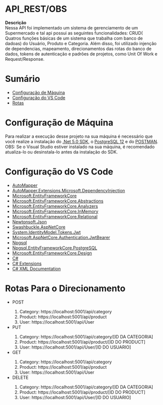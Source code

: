 # API_REST/OBS
**Descrição** </br>
Nessa  API foi implementado um sistema de gerenciamento de um Supermercado e tal  api possui as seguintes funcionalidades: CRUD( Quatros funções básicas de um sistema que
trabalha com banco de dadoas) do Usuário, Produto e Categoria. Além disso, foi utilizado injenção de dependencias, mapeamento, direcionamentos das rotas do banco de dados,
tokens de autenticação e padrões de projetos, como Unit Of Work e Request/Response.

# Sumário
<ul>
  <li><a href = "#Maquina"> Configuração de Máquina</a></li>
  <li><a href = "#VsCode"> Configuração do VS Code</a></li>
  <li><a href = "#rota"> Rotas</a></li>
  
 </ul>
 
<h1 id="Maquina"> Configuração de Máquina</h1>

Para realizar a execução desse projeto na sua máquina é necessário que você realize a instalação do [.Net 5.0 SDK](https://dotnet.microsoft.com/download/visual-studio-sdks), o [PostgreSQL 12](https://www.enterprisedb.com/downloads/postgres-postgresql-downloads) e do [POSTMAN](https://www.postman.com/downloads/).  
OBS: Se o Visual Studio estiver instalado na sua máquina, é recomendado atualiza-lo ou desinstala-lo antes da instalação do SDK.

 <h1 id="VsCode"> Configuração do VS Code</h1>
<ul>
  <li><a href="https://www.nuget.org/packages/AutoMapper/10.1.1">AutoMapper</a></li> 
  <li><a href="https://www.nuget.org/packages/AutoMapper.Extensions.Microsoft.DependencyInjection/6.0.0?_src=template">AutoMapper.Extensions.Microsoft.DependencyInjection</a></li>
  <li><a href="https://www.nuget.org/packages/Microsoft.EntityFrameworkCore/3.1.12">Microsoft.EntityFrameworkCore</a></li>
  <li><a href="https://www.nuget.org/packages/Microsoft.EntityFrameworkCore.Abstractions/3.1.12">Microsoft.EntityFrameworkCore.Abstractions</a></li> 
  <li><a href="https://www.nuget.org/packages/Microsoft.EntityFrameworkCore.Analyzers/3.1.12">Microsoft.EntityFrameworkCore.Analyzers</a></li> 
  <li><a href="https://www.nuget.org/packages/Microsoft.EntityFrameworkCore.InMemory/3.1.12">Microsoft.EntityFrameworkCore.InMemory</a></li>
  <li><a href="https://www.nuget.org/packages/Microsoft.EntityFrameworkCore.Relational/3.1.12">Microsoft.EntityFrameworkCore.Relational</a></li>
  <li><a href="https://www.nuget.org/packages/Newtonsoft.Json/12.0.3">Newtonsoft.Json</a></li>
  <li><a href="https://www.nuget.org/packages/Swashbuckle.AspNetCore/5.6.3">Swashbuckle.AspNetCore</a></li>
  <li><a href="https://www.nuget.org/packages/System.IdentityModel.Tokens.Jwt/6.8.0">System.IdentityModel.Tokens.Jwt</a</li>
  <li><a href="https://www.nuget.org/packages/Microsoft.AspNetCore.Authentication.JwtBearer/3.1.12">Microsoft.AspNetCore.Authentication.JwtBearer</a></li>
  <li><a href="https://www.nuget.org/packages/Npgsql/4.1.3">Npgsql</a></li>
  <li><a href="https://www.nuget.org/packages/Npgsql.EntityFrameworkCore.PostgreSQL/3.1.3">Npgsql.EntityFrameworkCore.PostgreSQL</a></li>
  <li><a href="https://www.nuget.org/packages/Microsoft.EntityFrameworkCore.Design/3.1.11">Microsoft.EntityFrameworkCore.Design</a></li>
  <li><a href="https://marketplace.visualstudio.com/items?itemName=ms-dotnettools.csharp">C#</a></li>
  <li><a href="https://marketplace.visualstudio.com/items?itemName=jchannon.csharpextensions">C# Extensions</a></li>
  <li><a href="https://marketplace.visualstudio.com/items?itemName=k--kato.docomment">C# XML Documentation</a></li>
  
</ul>

<h1 id="rota"> Rotas Para o Direcionamento</h1>
 <ul>
   
   <li>  POST </li>
   <ol>
     <li> Category:  https://localhost:5001/api/category</li>
     <li> Product:  https://localhost:5001/api/product</li>
     <li> User:  https://localhost:5001/api/User</li>
   </ol>
  
   <li>  PUT </li>
   <ol>
     <li> Category:  https://localhost:5001/api/category/[ID DA CATEGORIA]</li>
     <li> Product:  https://localhost:5001/api/product/[ID DO PRODUCT]</li>
     <li> User:  https://localhost:5001/api/User/[ID DO USUARIO]</li>
   </ol>
  
   <li>  GET </li>
   <ol>
     <li> Category:  https://localhost:5001/api/category</li>
     <li> Product:  https://localhost:5001/api/product</li>
     <li> User:  https://localhost:5001/api/User</li>
   </ol>
   
   <li>  DELETE </li>
   <ol>
     <li> Category:  https://localhost:5001/api/category/[ID DA CATEGORIA]</li>
     <li> Product:  https://localhost:5001/api/product/[ID DO PRODUCT]</li>
     <li> User:  https://localhost:5001/api/User/[ID DO USUARIO]</li>
   </ol>
 </ul
